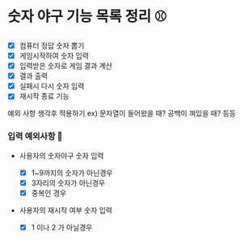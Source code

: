 # 숫자 야구 기능 목록 정리 ⚾️

- [x] 컴퓨터 정답 숫자 뽑기
- [x] 게임시작하여 숫자 입력
- [x] 입력받은 숫자로 게임 결과 계산
- [x] 결과 출력
- [x] 실패시 다시 숫자 입력
- [x] 재시작 종료 기능

예외 사항 생각후 적용하기 ex) 문자열이 들어왔을 때? 공백이 껴있을 때? 등등

### 입력 예외사항 🚨

- 사용자의 숫자야구 숫자 입력

  - [x] 1~9까지의 숫자가 아닌경우
  - [x] 3자리의 숫자가 아닌경우
  - [x] 중복인 경우

- 사용자의 재시작 여부 숫자 입력
  - [x] 1 이나 2 가 아닐경우
